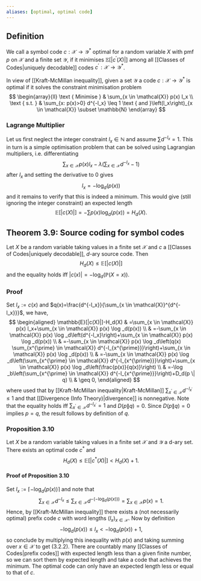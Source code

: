 ```yaml
---
aliases: [optimal, optimal code]
---
```

## Definition
We call a symbol code $c: \mathcal{X} \longrightarrow \mathcal{Y}^*$ optimal for a random variable $X$ with pmf $p$ on $\mathcal{X}$ and a finite set $\mathcal{Y}$, if it minimises $\mathbb{E}\left[\left|c^{\prime}(X)\right|\right]$ among all [[Classes of Codes|uniquely decodable]] codes $c^{\prime}: \mathcal{X} \longrightarrow \mathcal{Y}^*$.

In view of [[Kraft-McMillan inequality]], given a set $\mathcal{Y}$ a code $c: \mathcal{X} \longrightarrow \mathcal{Y}^*$ is optimal if it solves the constraint minimisation problem
$$
\begin{array}{ll}
\text { Minimise } & \sum_{x \in \mathcal{X}} p(x) l_x \\
\text { s.t. } & \sum_{x: p(x)>0} d^{-l_x} \leq 1 \text { and }\left(l_x\right)_{x \in \mathcal{X}} \subset \mathbb{N}
\end{array}
$$

### Lagrange Multiplier
Let us first neglect the integer constraint $l_x \in \mathbb{N}$ and assume $\sum d^{-l_x}=1$. This in turn is a simple optimisation problem that can be solved using Lagrangian multipliers, i.e. differentiating
$$
\sum_{x \in \mathcal{X}} p(x) l_x-\lambda\left(\sum_{x \in \mathcal{X}} d^{-l_x}-1\right)
$$
after $l_x$ and setting the derivative to 0 gives $$l_x=-\log _d(p(x))$$ and it remains to verify that this is indeed a minimum. This would give (still ignoring the integer constraint) an expected length $$\mathbb{E}[|c(X)|]=-\sum p(x) \log _d(p(x))=H_d(X).$$
## Theorem 3.9: Source coding for symbol codes

Let $X$ be a random variable taking values in a finite set $\mathcal{X}$ and $c$ a [[Classes of Codes|uniquely decodable]], $d$-ary source code. Then
$$
H_d(X) \leq \mathbb{E}[|c(X)|]
$$
and the equality holds iff $|c(x)|=-\log _d(\mathbb{P}(X=x))$.

### Proof
Set $l_x:=c(x)$ and $q(x)=\frac{d^{-l_x}}{\sum_{x \in \mathcal{X}}^{d^{-l_x}}}$, we have,
$$
\begin{aligned}
\mathbb{E}[|c(X)|]-H_d(X) & =\sum_{x \in \mathcal{X}} p(x) l_x+\sum_{x \in \mathcal{X}} p(x) \log _d(p(x)) \\
& =-\sum_{x \in \mathcal{X}} p(x) \log _d\left(d^{-l_x}\right)+\sum_{x \in \mathcal{X}} p(x) \log _d(p(x)) \\
& =-\sum_{x \in \mathcal{X}} p(x) \log _d\left(q(x) \sum_{x^{\prime} \in \mathcal{X}} d^{-l_{x^{\prime}}}\right)+\sum_{x \in \mathcal{X}} p(x) \log _d(p(x)) \\
& =-\sum_{x \in \mathcal{X}} p(x) \log _d\left(\sum_{x^{\prime} \in \mathcal{X}} d^{-l_{x^{\prime}}}\right)+\sum_{x \in \mathcal{X}} p(x) \log _d\left(\frac{p(x)}{q(x)}\right) \\
& =-\log _b\left(\sum_{x^{\prime} \in \mathcal{X}} d^{-l_{x^{\prime}}}\right)+D_d(p \| q) \\
& \geq 0,
\end{aligned}
$$
where used that by [[Kraft-McMillan inequality|Kraft-McMillan]]  $\sum_{x^{\prime} \in \mathcal{X}} d^{-l_{x^{\prime}}} \leq 1$ and that [[Divergence (Info Theory)|divergence]] is nonnegative. Note that the equality holds iff $\sum_{x^{\prime} \in \mathcal{X}} d^{-l_{x^{\prime}}}=1$ and $D(p \| q)=0$. Since $D(p \| q)=0$ implies $p=q$, the result follows by definition of $q$.

### Proposition 3.10
Let $X$ be a random variable taking values in a finite set $\mathcal{X}$ and $\mathcal{Y}$ a d-ary set. There exists an optimal code $c^*$ and
$$
H_d(X) \leq \mathbb{E}\left[\left|c^*(X)\right|\right]<H_d(X)+1 .
$$
#### Proof of Proposition 3.10
Set $l_x:=\left\lceil-\log _d(p(x))\right\rceil$ and note that $$\sum_{x \in \mathcal{X}} d^{-l_x} \leq \sum_{x \in \mathcal{X}} d^{-\left(-\log _d(p(x))\right)}=\sum_{x \in \mathcal{X}} p(x)=1.$$ Hence, by [[Kraft-McMillan inequality]] there exists a (not necessarily optimal) prefix code $c$ with word lengths $\left(l_x\right)_{x \in \mathcal{X}}$. Now by definition
$$
-\log _d(p(x)) \leq l_x<-\log _d(p(x))+1,
$$
so conclude by multiplying this inequality with $p(x)$ and taking summing over $x \in \mathcal{X}$ to get (3.2.2). There are countably many [[Classes of Codes|prefix codes]] with expected length less than a given finite number, so we can sort them by expected length and take a code that achieves the minimum. The optimal code can only have an expected length less or equal to that of $c$.
